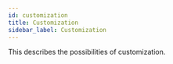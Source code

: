 ```yaml
---
id: customization
title: Customization
sidebar_label: Customization
---
```


This describes the possibilities of customization.